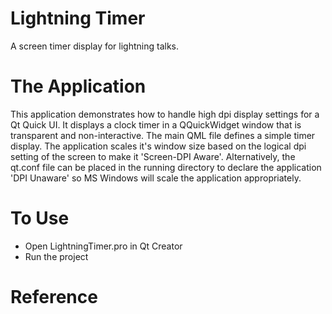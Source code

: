 # Lightning Timer
A screen timer display for lightning talks. 

# The Application
This application demonstrates how to handle high dpi display settings for a Qt Quick UI. It displays a clock timer in a QQuickWidget window that is transparent and non-interactive. The main QML file defines a simple timer display. The application scales it's window size based on the logical dpi setting of the screen to make it 'Screen-DPI Aware'. Alternatively, the qt.conf file can be placed in the running directory to declare the application 'DPI Unaware' so MS Windows will scale the application appropriately.

# To Use
* Open LightningTimer.pro in Qt Creator
* Run the project

# Reference
[http://doc.qt.io/qt-5/highdpi.html]: http://doc.qt.io/qt-5/highdpi.html
[http://doc.qt.io/qt-5/qt-conf.html]: http://doc.qt.io/qt-5/qt-conf.html

